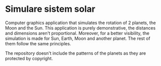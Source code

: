 # Simulare sistem solar

Computer graphics application that simulates the rotation of 2 planets, the Moon and the Sun. This application is purely demonstrative, the distances and dimensions aren't proportional. Moreover, for a better visibility, the simulation is made for Sun, Earth, Moon and another planet. The rest of them follow the same principles.

The repository doesn't include the patterns of the planets as they are protected by copyright.
